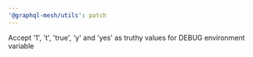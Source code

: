 ```yaml
---
'@graphql-mesh/utils': patch
---
```


Accept '1', 't', 'true', 'y' and 'yes' as truthy values for DEBUG environment variable
